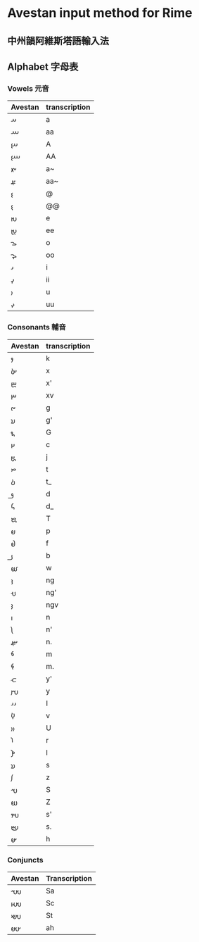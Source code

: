 # Avestan input method for Rime
## 中州韻阿維斯塔語輸入法

## Alphabet 字母表
### Vowels 元音

|Avestan|transcription|
|--|--|
|𐬀|a|
|𐬁|aa|
|𐬂|A|
|𐬃|AA|
|𐬄|a~|
|𐬅|aa~|
|𐬆|@|
|𐬇|@@|
|𐬈|e|
|𐬉|ee|
|𐬊|o|
|𐬋|oo|
|𐬌|i|
|𐬍|ii|
|𐬎|u|
|𐬏|uu|

### Consonants 輔音

|Avestan|transcription|
|---|---|
|𐬐|k|
|𐬑|x|
|𐬒|x'|
|𐬓|xv|
|𐬔|g|
|𐬕|g'|
|𐬖|G|
|𐬗|c|
|𐬘|j|
|𐬙|t|
|𐬚|t_|
|𐬛|d|
|𐬜|d_|
|𐬝|T|
|𐬞|p|
|𐬟|f|
|𐬠|b|
|𐬡|w|
|𐬢|ng|
|𐬣|ng'|
|𐬤|ngv|
|𐬥|n|
|𐬦|n'|
|𐬧|n.|
|𐬨|m|
|𐬩|m.|
|𐬪|y'|
|𐬫|y|
|𐬌𐬌|I|
|𐬬|v|
|𐬎𐬎|U|
|𐬭|r|
|𐬮|l|
|𐬯|s|
|𐬰|z|
|𐬱|S|
|𐬲|Z|
|𐬳|s'|
|𐬴|s.|
|𐬵|h|

### Conjuncts
|Avestan|Transcription|
|---|---|
|𐬱𐬀|Sa|
|𐬱𐬗|Sc|
|𐬱𐬙|St|
|𐬀𐬵|ah|